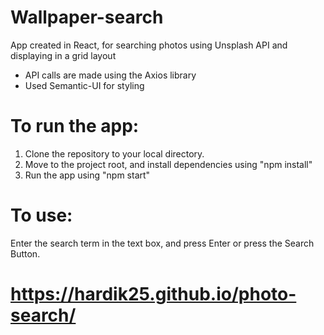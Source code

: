 # Wallpaper-search
App created in React, for searching photos using Unsplash API and displaying in a grid layout

 * API calls are made using the Axios library
 * Used Semantic-UI for styling

# To run the app:

1. Clone the repository to your local directory.
2. Move to the project root, and install dependencies using "npm install"
3. Run the app using "npm start"

# To use:

Enter the search term in the text box, and press Enter or press the Search Button.

# https://hardik25.github.io/photo-search/

